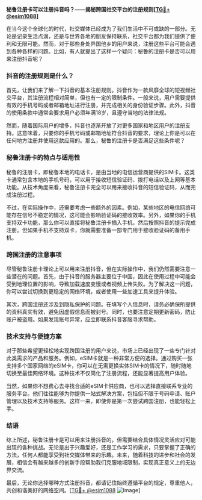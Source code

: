 **秘鲁注册卡可以注册抖音吗？——揭秘跨国社交平台的注册规则[[TG💪+ @esim1088](https://t.me/s/esim1088)]**

在当今这个全球化的时代，社交媒体已经成为了我们生活中不可或缺的一部分。无论是记录生活点滴，还是与世界各地的朋友保持联系，社交平台都为我们提供了便利和无限可能。然而，对于那些身处异国他乡的用户来说，注册这些平台可能会遇到各种各样的问题。比如，有人就提出了这样一个疑问：秘鲁的注册卡是否可以用来注册抖音呢？

### 抖音的注册规则是什么？

首先，让我们来了解一下抖音的基本注册规则。抖音作为一款风靡全球的短视频社交平台，其注册流程相对简单，但也有一定的限制条件。一般来说，用户需要提供有效的手机号码或者邮箱地址进行注册，并完成相关的身份验证步骤。此外，抖音的使用条款中通常会要求用户必须年满18岁，且遵守当地的法律法规。

然而，随着国际用户的增多，抖音也逐渐开放了对更多国家和地区用户的注册支持。这意味着，只要你的手机号码或邮箱地址符合抖音的要求，理论上你是可以在任何地方注册并使用这款应用的。那么，秘鲁的注册卡是否满足这些条件呢？

### 秘鲁注册卡的特点与适用性

秘鲁的注册卡，即秘鲁本地的电话卡，是由当地的电信运营商提供的SIM卡。这类卡通常包含本地的手机号码，可以用于接收短信验证码、拨打电话以及上网等基本功能。从技术角度来看，秘鲁注册卡完全可以用来接收抖音的短信验证码，从而完成注册过程。

不过，在实际操作中，还需要考虑一些额外的因素。例如，某些地区的电信网络可能存在信号不稳定的情况，这可能会影响验证码的接收效率。另外，如果你的手机支持双卡功能，那么你可以直接将秘鲁注册卡插入手机，然后按照抖音的提示完成注册。但如果手机不支持双卡，你就需要准备一部专门用于接收验证码的备用手机。

### 跨国注册的注意事项

尽管秘鲁注册卡理论上可以用来注册抖音，但在实际操作中，我们仍然需要注意一些潜在的问题。首先，由于抖音的服务器主要位于中国，因此在使用过程中可能会受到地理位置的影响，导致加载速度变慢或者视频上传失败。为了解决这一问题，你可以尝试切换到更稳定的网络环境，或者使用一些加速工具来提升体验。

其次，跨国注册还涉及到隐私保护的问题。在填写个人信息时，请务必确保所提供的资料真实有效，避免因虚假信息而被封号。同时，也要注意定期更新密码，防止账户被盗用。如果发现账号异常，应立即联系抖音客服寻求帮助。

### 技术支持与便捷方案

对于那些希望更轻松地实现跨国注册的用户来说，市场上已经出现了一些专门针对此类需求的产品和服务。例如，eSIM卡就是一种非常方便的选择。通过购买一张支持多个国家网络的eSIM卡，你可以在无需更换实体SIM卡的情况下，随时随地切换至最佳网络环境。这种技术不仅简化了注册流程，还能显著提高用户体验。

当然，如果你不想费心去寻找合适的eSIM卡供应商，也可以选择直接联系专业的服务平台。他们往往能够为你提供一站式解决方案，包括但不限于号码申请、账户管理以及技术支持等服务。这样一来，即使你是第一次尝试跨国注册，也能轻松上手。

### 结语

综上所述，秘鲁注册卡是可以用来注册抖音的，但需要结合具体情况灵活应对可能出现的各种挑战。无论是出于兴趣爱好，还是工作学习的需求，只要掌握了正确的方法，任何人都能享受到社交媒体带来的乐趣。未来，随着科技的进步和社会的发展，相信会有越来越多的创新手段帮助我们克服地域限制，实现真正意义上的无边界交流。

最后，无论你选择哪种方式注册抖音，都请记住始终遵循平台的规定，尊重他人，共创和谐美好的网络空间。[[TG💪+ @esim1088](https://t.me/s/esim1088) ![Image](https://i.postimg.cc/4NQfJmqS/Snipaste-2025-05-13-00-14-12.png)]